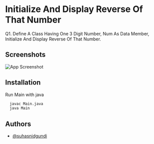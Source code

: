 
# Initialize And Display Reverse Of That Number 
Q1. Define A Class Having One 3 Digit Number, Num As Data Member, Initialize And Display Reverse Of That Number. 

## Screenshots

![App Screenshot](https://suhasnidgundi.suveesoft.in/images/8.png)


## Installation

Run Main with java

```bash
  javac Main.java
  java Main
```


## Authors

- [@suhasnidgundi](https://github.com/suhasnidgundi7)


